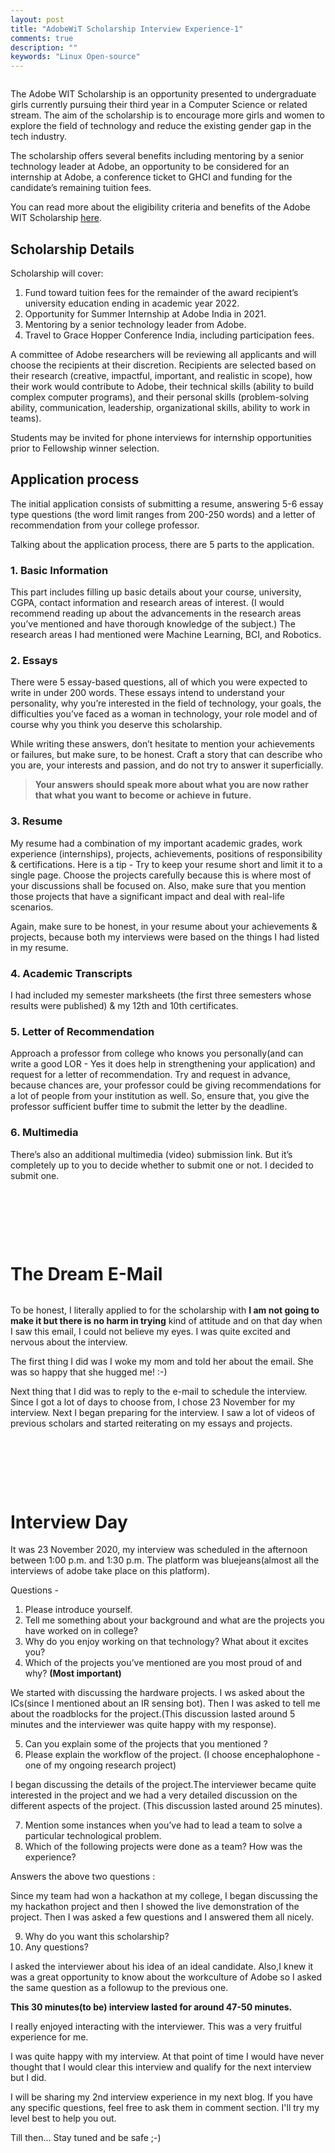 ```yaml
---
layout: post
title: "AdobeWiT Scholarship Interview Experience-1"
comments: true
description: ""
keywords: "Linux Open-source"
---
```


<img  src="https://raw.githubusercontent.com/kritika-srivastava/Personal-Blog/refs/heads/main/assets/images/Adobe0.jpg" alt>

The Adobe WIT Scholarship is an opportunity presented to undergraduate girls currently pursuing their third year in a Computer Science or related stream. The aim of the scholarship is to encourage more girls and women to explore the field of technology and reduce the existing gender gap in the tech industry.

The scholarship offers several benefits including mentoring by a senior technology leader at Adobe, an opportunity to be considered for an internship at Adobe, a conference ticket to GHCI and funding for the candidate’s remaining tuition fees.

You can read more about the eligibility criteria and benefits of the Adobe WIT Scholarship [here](https://research.adobe.com/adobe-india-women-in-technology-scholarship/).

## Scholarship Details 

Scholarship will cover:

1. Fund toward tuition fees for the remainder of the award recipient’s university education ending in academic year 2022.
2. Opportunity for Summer Internship at Adobe India in 2021.
3. Mentoring by a senior technology leader from Adobe.
4. Travel to Grace Hopper Conference India, including participation fees.

A committee of Adobe researchers will be reviewing all applicants and will choose the recipients at their discretion. Recipients are selected based on their research (creative, impactful, important, and realistic in scope), how their work would contribute to Adobe, their technical skills (ability to build complex computer programs), and their personal skills (problem-solving ability, communication, leadership, organizational skills, ability to work in teams). 

Students may be invited for phone interviews for internship opportunities prior to Fellowship winner selection. 

## Application process

The initial application consists of submitting a resume, answering 5-6 essay type questions (the word limit ranges from 200-250 words) and a letter of recommendation from your college professor.

Talking about the application process, there are 5 parts to the application.

### 1. Basic Information

This part includes filling up basic details about your course, university, CGPA, contact information and research areas of interest. (I would recommend reading up about the advancements in the research areas you’ve mentioned and have thorough knowledge of the subject.) The research areas I had mentioned were Machine Learning, BCI, and Robotics.

### 2. Essays

There were 5 essay-based questions, all of which you were expected to write in under 200 words. These essays intend to understand your personality, why you’re interested in the field of technology, your goals, the difficulties you’ve faced as a woman in technology, your role model and of course why you think you deserve this scholarship.

While writing these answers, don’t hesitate to mention your achievements or failures, but make sure, to be honest. Craft a story that can describe who you are, your interests and passion, and do not try to answer it superficially. 

> **Your answers should speak more about what you are now rather that what you want to become or achieve in future.** 

### 3. Resume

My resume had a combination of my important academic grades, work experience (internships), projects, achievements, positions of responsibility & certifications. Here is a tip - Try to keep your resume short and limit it to a single page. Choose the projects carefully because this is where most of your discussions shall be focused on. Also, make sure that you mention those projects that have a significant impact and deal with real-life scenarios. 

Again, make sure to be honest, in your resume about your achievements & projects, because both my interviews were based on the things I had listed in my resume.

### 4. Academic Transcripts

I had included my semester marksheets (the first three semesters whose results were published) & my 12th and 10th certificates.

### 5. Letter of Recommendation

Approach a professor from college who knows you personally(and can write a good LOR - Yes it does help in strengthening your application) and request for a letter of recommendation. Try and request in advance, because chances are, your professor could be giving recommendations for a lot of people from your institution as well. So, ensure that, you give the professor sufficient buffer time to submit the letter by the deadline.

### 6. Multimedia

There’s also an additional multimedia (video) submission link. But it’s completely up to you to decide whether to submit one or not. I decided to submit one.
&nbsp;

&nbsp;

&nbsp;

&nbsp;

# The Dream E-Mail

<img  src="https://raw.githubusercontent.com/kritika-srivastava/Personal-Blog/refs/heads/main/assets/images/Adobe-1.png" alt>

To be honest, I literally applied to for the scholarship with **I am not going to make it but there is no harm in trying** kind of attitude and on that day when I saw this email, I could not believe my eyes. I was quite excited and nervous about the interview.

The first thing I did was I woke my mom and told her about the email. She was so happy that she hugged me! :-)

Next thing that I did was to reply to the e-mail to schedule the interview. Since I got a lot of days to choose from, I chose 23 November for my interview. Next I began preparing for the interview. I saw a lot of videos of previous scholars and started reiterating on my essays and projects.

&nbsp;

&nbsp;

&nbsp;

# Interview Day

It was 23 November 2020, my interview was scheduled in the afternoon between 1:00 p.m. and 1:30 p.m. The platform was bluejeans(almost all the interviews of adobe take place on this platform). 

Questions - 

1. Please introduce yourself. 
2. Tell me something about your background and what are the projects you have worked on in college?
3. Why do you enjoy working on that technology? What about it excites you?
4. Which of the projects you’ve mentioned are you most proud of and why? **(Most important)** 

We started with discussing the hardware projects. I ws asked about the ICs(since I mentioned about an IR sensing bot). Then I was asked to tell me about the roadblocks for the project.(This discussion lasted around 5 minutes and the interviewer was quite happy with my response).

5. Can you explain some of the projects that you mentioned ?
6. Please explain the workflow of the project. (I choose encephalophone - one of my ongoing research project)

I began discussing the details of the project.The interviewer became quite interested in the project and we had a very detailed discussion on the different aspects of the project. (This discussion lasted around 25 minutes).

7. Mention some instances when you’ve had to lead a team to solve a particular technological problem.
8. Which of the following projects were done as a team? How was the experience?

Answers the above two questions :

Since my team had won a hackathon at my college, I began discussing the my hackathon project and then I showed the live demonstration of the project. Then I was asked a few questions and I answered them all nicely.

9. Why do you want this scholarship?
10. Any questions?

I asked the interviewer about his idea of an ideal candidate. Also,I knew it was a great opportunity to know about the workculture of Adobe so I asked the same question as a followup to the previous one.

**This 30 minutes(to be) interview lasted for around 47-50 minutes.**

 I really enjoyed interacting with the interviewer. This was a very fruitful experience for me.

I was quite happy with my interview. At that point of time I would have never thought that I would clear this interview and qualify for the next interview but I did.

I will be sharing my 2nd interview experience in my next blog. If you have any specific questions, feel free to ask them in comment section. I'll try my level best to help you out.

Till then... Stay tuned and be safe ;-)